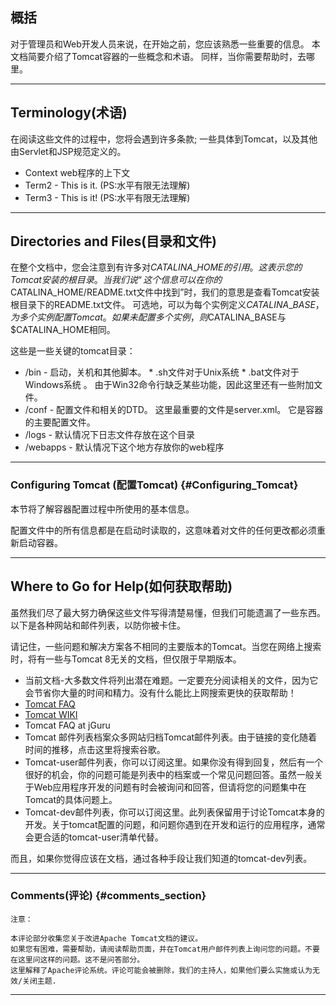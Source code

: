 ## $$$$概括

对于管理员和Web开发人员来说，在开始之前，您应该熟悉一些重要的信息。 本文档简要介绍了Tomcat容器的一些概念和术语。 同样，当你需要帮助时，去哪里。

---

## Terminology\(术语\)

在阅读这些文件的过程中，您将会遇到许多条款; 一些具体到Tomcat，以及其他由Servlet和JSP规范定义的。

* Context  web程序的上下文
* Term2 - This is it. \(PS:水平有限无法理解\)
* Term3 - This is it! \(PS:水平有限无法理解\)

---

## Directories and Files\(目录和文件\)

在整个文档中，您会注意到有许多对$CATALINA\_HOME的引用。  这表示您的Tomcat安装的根目录。 当我们说“这个信息可以在你的$CATALINA\_HOME/README.txt文件中找到”时，我们的意思是查看Tomcat安装根目录下的README.txt文件。 可选地，可以为每个实例定义$CATALINA\_BASE，为多个实例配置Tomcat。 如果未配置多个实例，则$CATALINA\_BASE与$CATALINA\_HOME相同。

这些是一些关键的tomcat目录：

* /bin - 启动，关机和其他脚本。 \* .sh文件对于Unix系统  \* .bat文件对于Windows系统 。 由于Win32命令行缺乏某些功能，因此这里还有一些附加文件。
* /conf - 配置文件和相关的DTD。 这里最重要的文件是server.xml。 它是容器的主要配置文件。
* /logs - 默认情况下日志文件存放在这个目录
* /webapps - 默认情况下这个地方存放你的web程序

---

### Configuring Tomcat \(配置Tomcat\) {#Configuring_Tomcat}

本节将了解容器配置过程中所使用的基本信息。

配置文件中的所有信息都是在启动时读取的，这意味着对文件的任何更改都必须重新启动容器。

---

## Where to Go for Help\(如何获取帮助\)

虽然我们尽了最大努力确保这些文件写得清楚易懂，但我们可能遗漏了一些东西。以下是各种网站和邮件列表，以防你被卡住。

请记住，一些问题和解决方案各不相同的主要版本的Tomcat。当您在网络上搜索时，将有一些与Tomcat 8无关的文档，但仅限于早期版本。

* 当前文档-大多数文件将列出潜在难题。一定要充分阅读相关的文件，因为它会节省你大量的时间和精力。没有什么能比上网搜索更快的获取帮助！
* [Tomcat FAQ](http://wiki.apache.org/tomcat/FAQ)
* [Tomcat WIKI](http://wiki.apache.org/tomcat/)
* Tomcat FAQ at jGuru
* Tomcat 邮件列表档案众多网站归档Tomcat邮件列表。由于链接的变化随着时间的推移，点击这里将搜索谷歌。
* Tomcat-user邮件列表，你可以订阅这里。如果你没有得到回复，然后有一个很好的机会，你的问题可能是列表中的档案或一个常见问题回答。虽然一般关于Web应用程序开发的问题有时会被询问和回答，但请将您的问题集中在Tomcat的具体问题上。
* Tomcat-dev邮件列表，你可以订阅这里。此列表保留用于讨论Tomcat本身的开发。关于tomcat配置的问题，和问题你遇到在开发和运行的应用程序，通常会更合适的tomcat-user清单代替。

而且，如果你觉得应该在文档，通过各种手段让我们知道的tomcat-dev列表。

---

### Comments\(评论\) {#comments_section}

```
注意：

本评论部分收集您关于改进Apache Tomcat文档的建议。
如果您有困难，需要帮助，请阅读帮助页面，并在Tomcat用户邮件列表上询问您的问题。不要在这里问这样的问题。这不是问答部分。
这里解释了Apache评论系统。评论可能会被删除，我们的主持人，如果他们要么实施或认为无效/关闭主题.
```

---



